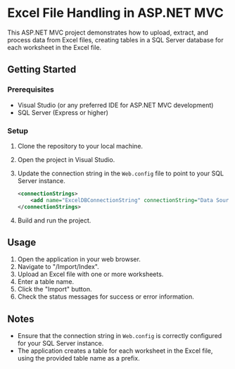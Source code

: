 # Excel File Handling in ASP.NET MVC

This ASP.NET MVC project demonstrates how to upload, extract, and process data from Excel files, creating tables in a SQL Server database for each worksheet in the Excel file.

## Getting Started

### Prerequisites

- Visual Studio (or any preferred IDE for ASP.NET MVC development)
- SQL Server (Express or higher)

### Setup

1. Clone the repository to your local machine.
2. Open the project in Visual Studio.
3. Update the connection string in the `Web.config` file to point to your SQL Server instance.

    ```xml
    <connectionStrings>
        <add name="ExcelDBConnectionString" connectionString="Data Source=YourServer;Initial Catalog=YourDatabase;Integrated Security=True;" providerName="System.Data.SqlClient" />
    </connectionStrings>
    ```

4. Build and run the project.

## Usage

1. Open the application in your web browser.
2. Navigate to "/Import/Index".
3. Upload an Excel file with one or more worksheets.
4. Enter a table name.
5. Click the "Import" button.
6. Check the status messages for success or error information.

## Notes

- Ensure that the connection string in `Web.config` is correctly configured for your SQL Server instance.
- The application creates a table for each worksheet in the Excel file, using the provided table name as a prefix.

